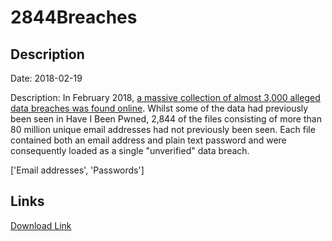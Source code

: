 # 2844Breaches

## Description

Date: 2018-02-19

Description:
In February 2018, <a href="https://www.troyhunt.com/ive-just-added-2844-new-data-breaches-with-80m-records-to-have-i-been-pwned/" target="_blank" rel="noopener">a massive collection of almost 3,000 alleged data breaches was found online</a>. Whilst some of the data had previously been seen in Have I Been Pwned, 2,844 of the files consisting of more than 80 million unique email addresses had not previously been seen. Each file contained both an email address and plain text password and were consequently loaded as a single &quot;unverified&quot; data breach.


['Email addresses', 'Passwords']

## Links

[Download Link](https://link-to.net/1229997/913.921752155958/dynamic/?r=aHR0cHM6Ly93d3cubWVkaWFmaXJlLmNvbS92aWV3LzFhaXM1MmROZ3ZiRXdoSi8vZmlsZQ==)